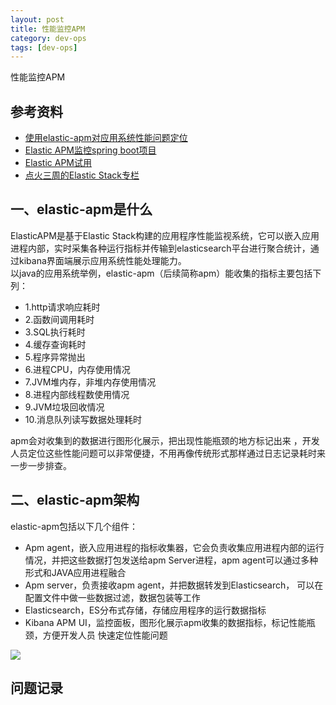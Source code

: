 ```yaml
---
layout: post
title: 性能监控APM 
category: dev-ops
tags: [dev-ops]
---
```


性能监控APM 

## 参考资料 
- [使用elastic-apm对应用系统性能问题定位](https://www.jianshu.com/p/71a684f6285e)  
- [Elastic APM监控spring boot项目](https://www.yuque.com/homesangsang/lghogy/ygpom6)  
- [Elastic APM试用](https://blog.csdn.net/chenwenhao0304/article/details/83302942)  
- [点火三周的Elastic Stack专栏](https://lex-lee.blog.csdn.net/category_9282494.html)

## 一、elastic-apm是什么
ElasticAPM是基于Elastic Stack构建的应用程序性能监视系统，它可以嵌入应用进程内部，实时采集各种运行指标并传输到elasticsearch平台进行聚合统计，通过kibana界面端展示应用系统性能处理能力。  
以java的应用系统举例，elastic-apm（后续简称apm）能收集的指标主要包括下列：

- 1.http请求响应耗时
- 2.函数间调用耗时
- 3.SQL执行耗时
- 4.缓存查询耗时
- 5.程序异常抛出
- 6.进程CPU，内存使用情况
- 7.JVM堆内存，非堆内存使用情况
- 8.进程内部线程数使用情况
- 9.JVM垃圾回收情况
- 10.消息队列读写数据处理耗时

apm会对收集到的数据进行图形化展示，把出现性能瓶颈的地方标记出来 ，开发人员定位这些性能问题可以非常便捷，不用再像传统形式那样通过日志记录耗时来一步一步排查。

## 二、elastic-apm架构
elastic-apm包括以下几个组件：

- Apm agent，嵌入应用进程的指标收集器，它会负责收集应用进程内部的运行情况，并把这些数据打包发送给apm Server进程，apm agent可以通过多种形式和JAVA应用进程融合
- Apm server，负责接收apm agent，并把数据转发到Elasticsearch， 可以在配置文件中做一些数据过滤，数据包装等工作
- Elasticsearch，ES分布式存储，存储应用程序的运行数据指标
- Kibana APM UI，监控面板，图形化展示apm收集的数据指标，标记性能瓶颈，方便开发人员 快速定位性能问题

![](https://wdsheng0i.github.io/assets/images/2021/devops/apm.png)


## 问题记录